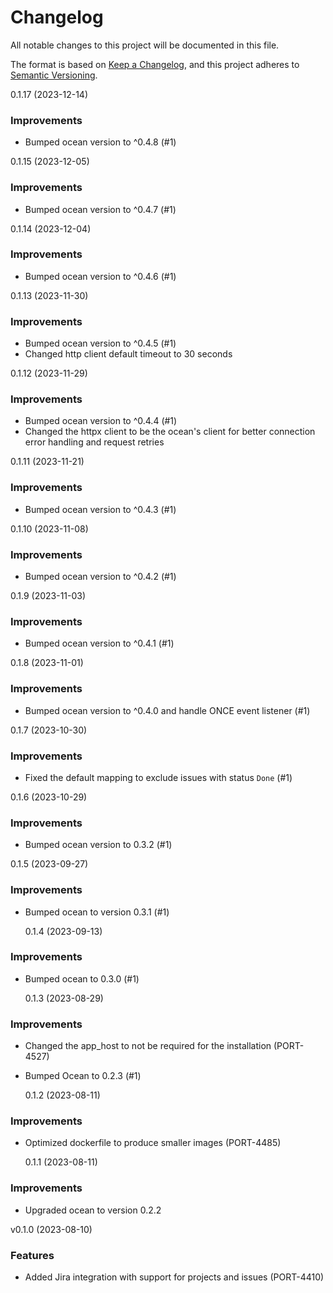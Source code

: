 # Changelog

All notable changes to this project will be documented in this file.

The format is based on [Keep a Changelog](https://keepachangelog.com/en/1.0.0/),
and this project adheres to [Semantic Versioning](https://semver.org/spec/v2.0.0.html).

<!-- towncrier release notes start -->

0.1.17 (2023-12-14)

### Improvements

- Bumped ocean version to ^0.4.8 (#1)


0.1.15 (2023-12-05)

### Improvements

- Bumped ocean version to ^0.4.7 (#1)


0.1.14 (2023-12-04)

### Improvements

- Bumped ocean version to ^0.4.6 (#1)


0.1.13 (2023-11-30)

### Improvements

- Bumped ocean version to ^0.4.5 (#1)
- Changed http client default timeout to 30 seconds


0.1.12 (2023-11-29)

### Improvements

- Bumped ocean version to ^0.4.4 (#1)
- Changed the httpx client to be the ocean's client for better connection error handling and request retries


0.1.11 (2023-11-21)

### Improvements

- Bumped ocean version to ^0.4.3 (#1)


0.1.10 (2023-11-08)

### Improvements

- Bumped ocean version to ^0.4.2 (#1)


0.1.9 (2023-11-03)

### Improvements

- Bumped ocean version to ^0.4.1 (#1)


0.1.8 (2023-11-01)

### Improvements

- Bumped ocean version to ^0.4.0 and handle ONCE event listener (#1)


0.1.7 (2023-10-30)

### Improvements

- Fixed the default mapping to exclude issues with status `Done` (#1)


0.1.6 (2023-10-29)

### Improvements

- Bumped ocean version to 0.3.2 (#1)


0.1.5 (2023-09-27)

### Improvements

- Bumped ocean to version 0.3.1 (#1)

  0.1.4 (2023-09-13)

### Improvements

- Bumped ocean to 0.3.0 (#1)

  0.1.3 (2023-08-29)

### Improvements

- Changed the app_host to not be required for the installation (PORT-4527)
- Bumped Ocean to 0.2.3 (#1)

  0.1.2 (2023-08-11)

### Improvements

- Optimized dockerfile to produce smaller images (PORT-4485)

  0.1.1 (2023-08-11)

### Improvements

- Upgraded ocean to version 0.2.2

v0.1.0 (2023-08-10)

### Features

- Added Jira integration with support for projects and issues (PORT-4410)
